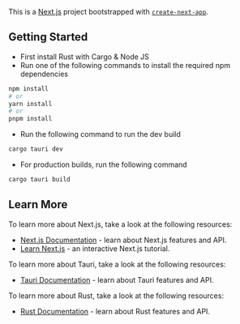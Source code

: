 This is a [Next.js](https://nextjs.org/) project bootstrapped with [`create-next-app`](https://github.com/vercel/next.js/tree/canary/packages/create-next-app).

## Getting Started

- First install Rust with Cargo & Node JS
- Run one of the following commands to install the required npm dependencies

```bash
npm install
# or
yarn install
# or
pnpm install
```

- Run the following command to run the dev build

```bash
cargo tauri dev
```

- For production builds, run the following command

```bash
cargo tauri build
```

## Learn More

To learn more about Next.js, take a look at the following resources:

- [Next.js Documentation](https://nextjs.org/docs) - learn about Next.js features and API.
- [Learn Next.js](https://nextjs.org/learn) - an interactive Next.js tutorial.

To learn more about Tauri, take a look at the following resources:

- [Tauri Documentation](https://tauri.app/) - learn about Tauri features and API.

To learn more about Rust, take a look at the following resources:

- [Rust Documentation](https://www.rust-lang.org/learn) - learn about Rust features and API.
